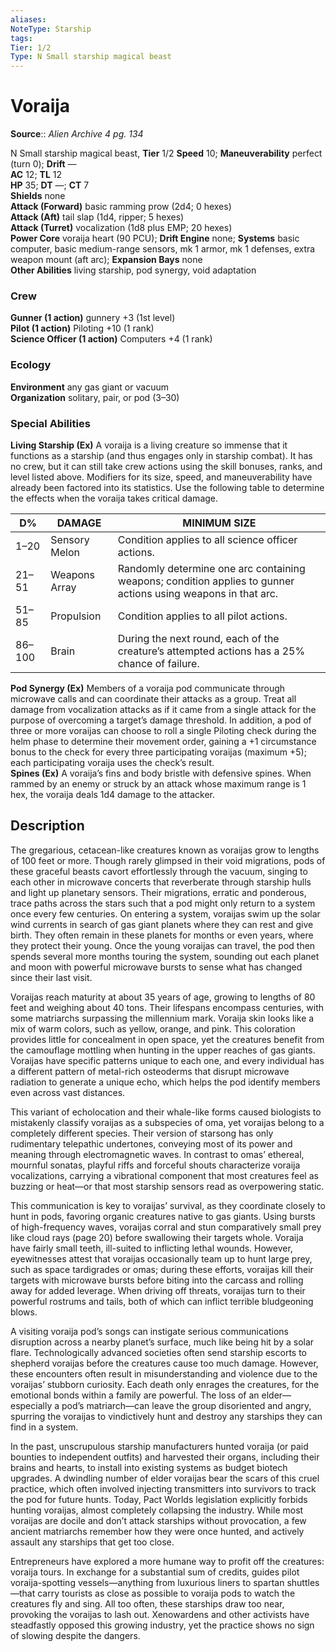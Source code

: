 ```yaml
---
aliases: 
NoteType: Starship
tags: 
Tier: 1/2
Type: N Small starship magical beast
---
```


# Voraija

**Source**:: _Alien Archive 4 pg. 134_

N Small starship magical beast, **Tier** 1/2 
**Speed** 10; **Maneuverability** perfect (turn 0); **Drift** —  
**AC** 12; **TL** 12  
**HP** 35; **DT** —; **CT** 7  
**Shields** none  
**Attack (Forward)** basic ramming prow (2d4; 0 hexes)  
**Attack (Aft)** tail slap (1d4, ripper; 5 hexes)  
**Attack (Turret)** vocalization (1d8 plus EMP; 20 hexes)  
**Power Core** voraija heart (90 PCU); **Drift Engine** none; **Systems** basic computer, basic medium-range sensors, mk 1 armor, mk 1 defenses, extra weapon mount (aft arc); **Expansion Bays** none  
**Other Abilities** living starship, pod synergy, void adaptation

### Crew

**Gunner (1 action)** gunnery +3 (1st level)  
**Pilot (1 action)** Piloting +10 (1 rank)  
**Science Officer (1 action)** Computers +4 (1 rank)

### Ecology

**Environment** any gas giant or vacuum  
**Organization** solitary, pair, or pod (3–30)

### Special Abilities

**Living Starship (Ex)** A voraija is a living creature so immense that it functions as a starship (and thus engages only in starship combat). It has no crew, but it can still take crew actions using the skill bonuses, ranks, and level listed above. Modifiers for its size, speed, and maneuverability have already been factored into its statistics. Use the following table to determine the effects when the voraija takes critical damage.  

| D%     | DAMAGE        | MINIMUM SIZE                                                                                                  |
|--------|---------------|---------------------------------------------------------------------------------------------------------------|
| 1–20   | Sensory Melon | Condition applies to all science officer actions.                                                             |
| 21–51  | Weapons Array | Randomly determine one arc containing weapons; condition applies to gunner actions using weapons in that arc. |
| 51–85  | Propulsion    | Condition applies to all pilot actions.                                                                       |
| 86–100 | Brain         | During the next round, each of the creature’s attempted actions has a 25% chance of failure.                  |

**Pod Synergy (Ex)** Members of a voraija pod communicate through microwave calls and can coordinate their attacks as a group. Treat all damage from vocalization attacks as if it came from a single attack for the purpose of overcoming a target’s damage threshold. In addition, a pod of three or more voraijas can choose to roll a single Piloting check during the helm phase to determine their movement order, gaining a +1 circumstance bonus to the check for every three participating voraijas (maximum +5); each participating voraija uses the check’s result.  
**Spines (Ex)** A voraija’s fins and body bristle with defensive spines. When rammed by an enemy or struck by an attack whose maximum range is 1 hex, the voraija deals 1d4 damage to the attacker.

## Description

The gregarious, cetacean-like creatures known as voraijas grow to lengths of 100 feet or more. Though rarely glimpsed in their void migrations, pods of these graceful beasts cavort effortlessly through the vacuum, singing to each other in microwave concerts that reverberate through starship hulls and light up planetary sensors. Their migrations, erratic and ponderous, trace paths across the stars such that a pod might only return to a system once every few centuries. On entering a system, voraijas swim up the solar wind currents in search of gas giant planets where they can rest and give birth. They often remain in these planets for months or even years, where they protect their young. Once the young voraijas can travel, the pod then spends several more months touring the system, sounding out each planet and moon with powerful microwave bursts to sense what has changed since their last visit.

Voraijas reach maturity at about 35 years of age, growing to lengths of 80 feet and weighing about 40 tons. Their lifespans encompass centuries, with some matriarchs surpassing the millennium mark. Voraija skin looks like a mix of warm colors, such as yellow, orange, and pink. This coloration provides little for concealment in open space, yet the creatures benefit from the camouflage mottling when hunting in the upper reaches of gas giants. Voraijas have specific patterns unique to each one, and every individual has a different pattern of metal-rich osteoderms that disrupt microwave radiation to generate a unique echo, which helps the pod identify members even across vast distances.

This variant of echolocation and their whale-like forms caused biologists to mistakenly classify voraijas as a subspecies of oma, yet voraijas belong to a completely different species. Their version of starsong has only rudimentary telepathic undertones, conveying most of its power and meaning through electromagnetic waves. In contrast to omas’ ethereal, mournful sonatas, playful riffs and forceful shouts characterize voraija vocalizations, carrying a vibrational component that most creatures feel as buzzing or heat—or that most starship sensors read as overpowering static.

This communication is key to voraijas’ survival, as they coordinate closely to hunt in pods, favoring organic creatures native to gas giants. Using bursts of high-frequency waves, voraijas corral and stun comparatively small prey like cloud rays (page 20) before swallowing their targets whole. Voraija have fairly small teeth, ill-suited to inflicting lethal wounds. However, eyewitnesses attest that voraijas occasionally team up to hunt large prey, such as space tardigrades or omas; during these efforts, voraijas kill their targets with microwave bursts before biting into the carcass and rolling away for added leverage. When driving off threats, voraijas turn to their powerful rostrums and tails, both of which can inflict terrible bludgeoning blows.

A visiting voraija pod’s songs can instigate serious communications disruption across a nearby planet’s surface, much like being hit by a solar flare. Technologically advanced societies often send starship escorts to shepherd voraijas before the creatures cause too much damage. However, these encounters often result in misunderstanding and violence due to the voraijas’ stubborn curiosity. Each death only enrages the creatures, for the emotional bonds within a family are powerful. The loss of an elder—especially a pod’s matriarch—can leave the group disoriented and angry, spurring the voraijas to vindictively hunt and destroy any starships they can find in a system.

In the past, unscrupulous starship manufacturers hunted voraija (or paid bounties to independent outfits) and harvested their organs, including their brains and hearts, to install into existing systems as budget biotech upgrades. A dwindling number of elder voraijas bear the scars of this cruel practice, which often involved injecting transmitters into survivors to track the pod for future hunts. Today, Pact Worlds legislation explicitly forbids hunting voraijas, almost completely collapsing the industry. While most voraijas are docile and don’t attack starships without provocation, a few ancient matriarchs remember how they were once hunted, and actively assault any starships that get too close.

Entrepreneurs have explored a more humane way to profit off the creatures: voraija tours. In exchange for a substantial sum of credits, guides pilot voraija-spotting vessels—anything from luxurious liners to spartan shuttles—that carry tourists as close as possible to voraija pods to watch the creatures fly and sing. All too often, these starships draw too near, provoking the voraijas to lash out. Xenowardens and other activists have steadfastly opposed this growing industry, yet the practice shows no sign of slowing despite the dangers.
